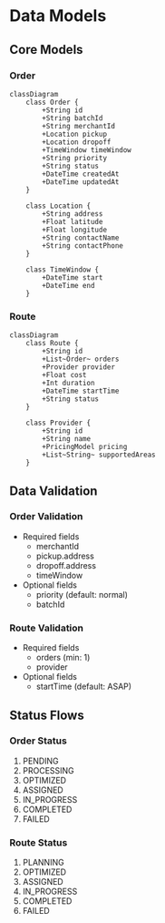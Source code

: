 # Data Models

## Core Models

### Order
```mermaid
classDiagram
    class Order {
        +String id
        +String batchId
        +String merchantId
        +Location pickup
        +Location dropoff
        +TimeWindow timeWindow
        +String priority
        +String status
        +DateTime createdAt
        +DateTime updatedAt
    }

    class Location {
        +String address
        +Float latitude
        +Float longitude
        +String contactName
        +String contactPhone
    }

    class TimeWindow {
        +DateTime start
        +DateTime end
    }
```

### Route
```mermaid
classDiagram
    class Route {
        +String id
        +List~Order~ orders
        +Provider provider
        +Float cost
        +Int duration
        +DateTime startTime
        +String status
    }

    class Provider {
        +String id
        +String name
        +PricingModel pricing
        +List~String~ supportedAreas
    }
```

## Data Validation

### Order Validation
- Required fields
  - merchantId
  - pickup.address
  - dropoff.address
  - timeWindow
- Optional fields
  - priority (default: normal)
  - batchId

### Route Validation
- Required fields
  - orders (min: 1)
  - provider
- Optional fields
  - startTime (default: ASAP)

## Status Flows

### Order Status
1. PENDING
2. PROCESSING
3. OPTIMIZED
4. ASSIGNED
5. IN_PROGRESS
6. COMPLETED
7. FAILED

### Route Status
1. PLANNING
2. OPTIMIZED
3. ASSIGNED
4. IN_PROGRESS
5. COMPLETED
6. FAILED
